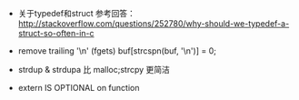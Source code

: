 * 关于typedef和struct
参考回答：http://stackoverflow.com/questions/252780/why-should-we-typedef-a-struct-so-often-in-c

* remove trailing '\n' (fgets)
buf[strcspn(buf, '\n')] = 0;

* strdup & strdupa 比 malloc;strcpy 更简洁

* extern IS OPTIONAL on function
